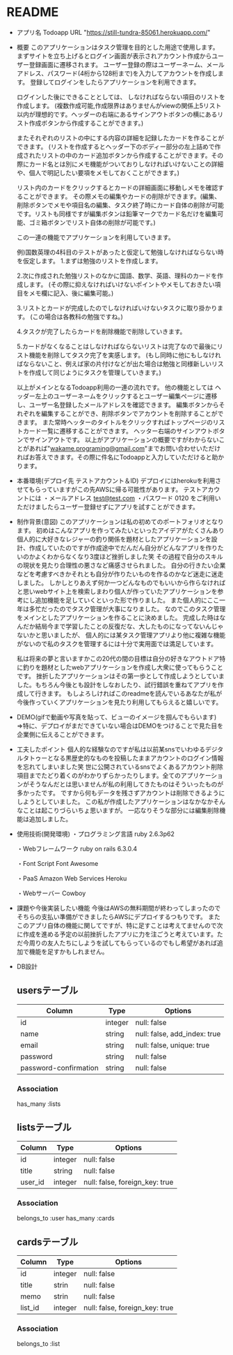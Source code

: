 # README

* アプリ名
  Todoapp
  URL "https://still-tundra-85061.herokuapp.com/" 



* 概要
  このアプリケーションはタスク管理を目的とした用途で使用します。
  まずサイトを立ち上げるとログイン画面が表示されアカウント作成からユーザー登録画面に遷移されます。
  ユーザー登録の際はユーザーネーム、メールアドレス、パスワード(4桁から128桁まで)を入力してアカウントを作成します。
  登録してログインをしたらアプリケーションを利用できます。


  ログインした後にできることとしては、
  しなければならない項目のリストを作成します。
  (複数作成可能,作成限界はありませんがviewの関係上5リスト以内が理想的です。ヘッダーの右端にあるサインアウトボタンの横にあるリスト作成ボタンから作成することができます。)

  またそれぞれのリストの中にする内容の詳細を記録したカードを作ることができます。
  (リストを作成するとヘッダー下のボディー部分の左上詰めで作成されたリストの中のカード追加ボタンから作成することができます。その際にカード名とは別にメモ機能がついておりしなければいけないことの詳細や、個人で明記したい要項をメモしておくことができます。)

  リスト内のカードをクリックするとカードの詳細画面に移動しメモを確認することができます。
  その際メモの編集やカードの削除ができます。(編集、削除ボタンでメモや項目名の編集、タスク終了時にカード自体の削除が可能です。リストも同様ですが編集ボタンは鉛筆マークでカード名だけを編集可能、ゴミ箱ボタンでリスト自体の削除が可能です。)

  この一連の機能でアプリケーションを利用していきます。


  例)国数英理の4科目のテストがあったと仮定して勉強しなければならない時を仮定します。
  1.まずは勉強のリストを作成します。

  2.次に作成された勉強リストのなかに国語、数学、英語、理科のカードを作成します。
    (その際に抑えなければいけないポイントやメモしておきたい項目をメモ欄に記入、後に編集可能。)

  3.リストとカードが完成したのでしなければいけないタスクに取り掛かります。
    (この場合は各教科の勉強ですね。)

  4.タスクが完了したらカードを削除機能で削除していきます。

  5.カードがなくなることはしなければならないリストは完了なので最後にリスト機能を削除してタスク完了を実感します。
  (もし同時に他にもしなければならないこと、例えば家の片付けなどが出た場合は勉強と同様新しいリストを作成して同じようにタスクを管理していきます。)


  以上がメインとなるTodoapp利用の一連の流れです。
  他の機能としては
  ヘッダー左上のユーザーネームをクリックするとユーザー編集ページに遷移し、ユーザー名登録したメールアドレスを確認できます。
  編集ボタンからそれぞれを編集することができ、削除ボタンでアカウントを削除することができます。
  また常時ヘッターのタイトルをクリックすればトップページのリストカード一覧に遷移することができます。
  ヘッター右端のサインアウトボタンでサインアウトです。
  以上がアプリケーションの概要ですがわからないことがあれば"wakame.programing@gmail.com"までお問い合わせいただければお答えできます。その際に件名にTodoappと入力していただけると助かります。



* 本番環境(デプロイ先 テストアカウント＆ID)
  デプロイにはherokuを利用させてもらっていますがこの先AWSに帰る可能性があります。
  テストアカウントには
  ・メールアドレス
    test@test.com
  ・パスワード
    0120
  をご利用いただけましたらユーザー登録せずにアプリを試すことができます。



* 制作背景(意図)
  このアプリケーションは私の初めてのポートフォリオとなります。
  初めはこんなアプリを作ってみたいといったアイデアがたくさんあり個人的に大好きなレジャーの釣り関係を題材としたアプリケーションを設計、作成していたのですが作成途中でだんだん自分がどんなアプリを作りたいのかよくわからなくなり3度ほど挫折しました笑
  その過程で自分のスキルの現状を見たり合理性の悪さなど痛感させられました。
  自分の行きたい企業などを考慮すべきかそれとも自分が作りたいものを作るのかなど迷走に迷走しました。
  しかしとりあえず何か一つどんなものでもいいから作らなければと思いwebサイト上を検索しまわり個人が作っていたアプリケーションを参考にし追加機能を足していくといった形で作りました。
  また個人的にここ一年は多忙だったのでタスク管理が大事になりました。
  なのでこのタスク管理をメインとしたアプリケーションを作ることに決めました。
  完成した時はなんだか結局今まで学習したことの反復だな、大したものになってないんじゃないかと思いましたが、
  個人的には某タスク管理アプリより他に複雑な機能がないので私のタスクを管理するには十分で実用面では満足しています。
  
  私は将来の夢と言いますかこの20代の間の目標は自分の好きなアウトドア特に釣りを題材としたwebアプリケーションを作成し大衆に使ってもらうことです。
  挫折したアプリケーションはその第一歩として作成しようとしていました。もちろん今後とも設計をしなおしたり、試行錯誤を重ねてアプリを作成して行きます。
  もしよろしければこのreadmeを読んでいるあなたが私が今後作っていくアプリケーションを見たり利用してもらえると嬉しいです。



* DEMO(gifで動画や写真を貼って、ビューのイメージを掴んでもらいます)						
  ⇒特に、デプロイがまだできていない場合はDEMOをつけることで見た目を企業側に伝えることができます。						



* 工夫したポイント
  個人的な経験なのですが私は以前某snsでいわゆるデジタルタトゥーとなる黒歴史的なものを投稿したままアカウントのログイン情報を忘れてしまいました笑
  世に公開されているsnsでよくあるアカウント削除項目までたどり着くのがわかりずらかったりします。全てのアプリケーションがそうなんだとは思いませんが私の利用してきたものはそういったものが多かったです。
  ですから何もデータを残さずアカウントは削除できるようにしようとしていました。
  この私が作成したアプリケーションはなかなかそんなことは起こりづらいちょ思いますが。
  一応なりそうな部分には編集削除機能は追加しました。



* 使用技術(開発環境)
  ・プログラミング言語
    ruby 2.6.3p62

  ・Webフレームワーク
    ruby on rails 6.3.0.4

  ・Font Script
    Font Awesome

  ・PaaS
    Amazon Web Services
    Heroku

  ・Webサーバー
    Cowboy



* 課題や今後実装したい機能
  今後はAWSの無料期間が終わってしまったのでそちらの支払い準備ができましたらAWSにデプロイするつもりです。
  またこのアプリ自体の機能に関してですが、特に足すことは考えてませんので次に作成を進める予定の以前挫折したアプリに力を注ごうと考えています。ただ今周りの友人たちにしようを試してもらっているのでもし希望があれば追加で機能を足すかもしれません。



* DB設計
  ## usersテーブル
    |Column|Type|Options|
    |------|----|-------|
    |id|integer|null: false|
    |name|string|null: false, add_index: true|
    |email|string|null: false, unique: true|
    |password|string|null: false|
    |password-confirmation|string|null: false|
  ### Association
    has_many :lists

  ## listsテーブル
    |Column|Type|Options|
    |------|----|-------|
    |id|integer|null: false|
    |title|string|null: false|
    |user_id|integer|null: false, foreign_key: true|
  ### Association
    belongs_to :user
    has_many :cards

  ## cardsテーブル
    |Column|Type|Options|
    |------|----|-------|
    |id|integer|null: false|
    |title|strin|null: false|
    |memo|strin|null: false|
    |list_id|integer|null: false, foreign_key: true|
  ### Association
    belongs_to :list